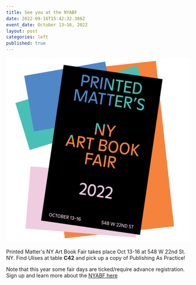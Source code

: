 ```yaml
---
title: See you at the NYABF
date: 2022-09-16T15:42:32.386Z
event_date: October 13–16, 2022
layout: post
categories: left
published: true
---
```

![](/assets/img/pmabf22_instagram_1080_square.jpg)

P﻿rinted Matter's NY Art Book Fair takes place Oct 13-16 at 548 W 22nd St. NY. F﻿ind Ulises at table **C42** and pick up a copy of Publishing As Practice!

N﻿ote that this year some fair days are ticked/require advance registration. Sign up and learn more about the [NYABF here](https://nyabf2022.printedmatterartbookfairs.org/)